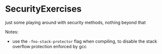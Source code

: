 # SecurityExercises
just some playing around with security methods, nothing beyond that


Notes:
* use the `-fno-stack-protector` flag when compiling, to disable the stack overflow protection enforced by gcc

